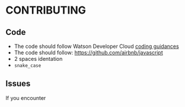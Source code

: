 # CONTRIBUTING

## Code

* The code should follow Watson Developer Cloud [coding guidances](https://github.com/watson-developer-cloud/api-guidelines)
* The code should follow: https://github.com/airbnb/javascript
* 2 spaces identation
* `snake_case`

## Issues

If you encounter